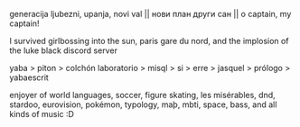 generacija ljubezni, upanja, novi val || нови план други сан || o captain, my captain!

I survived girlbossing into the sun, paris gare du nord, and the implosion of the luke black discord server

yaba > piton > colchón laboratorio > misql > si > erre > jasquel > prólogo > yabaescrit

enjoyer of world languages, soccer, figure skating, les misérables, dnd, stardoo, eurovision, pokémon, typology, maþ, mbti, space, bass, and all kinds of music :D
